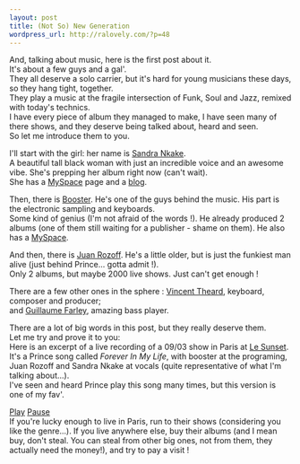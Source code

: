 ```yaml
--- 
layout: post
title: (Not So) New Generation
wordpress_url: http://ralovely.com/?p=48
---
```

And, talking about music, here is the first post about it.  
It's about a few guys and a gal'.  
They all deserve a solo carrier, but it's hard for young musicians these days, so they hang tight, together.  
They play a music at the fragile intersection of Funk, Soul and Jazz, remixed with today's technics.  
I have every piece of album they managed to make, I have seen many of there shows, and they deserve being talked about, heard and seen.  
So let me introduce them to you.

I'll start with the girl: her name is [Sandra Nkake](http://www.myspace.com/sandrankake).  
A beautiful tall black woman with just an incredible voice and an awesome vibe. She's prepping her album right now (can't wait).  
She has a [MySpace](http://www.myspace.com/sandrankake) page and a [blog](http://sandrankake.blogspot.com/).

Then, there is [Booster](http://www.boosterized.com/). He's one of the guys behind the music. His part is the electronic sampling and keyboards.  
Some kind of genius (I'm not afraid of the words !). He already produced 2 albums (one of them still waiting for a publisher - shame on them). He also has a [MySpace](http://www.myspace.com/boosterized).  

And then, there is [Juan Rozoff](http://www.myspace.com/juanrozoff). He's a little older, but is just the funkiest man alive (just behind Prince... gotta admit !).  
Only 2 albums, but maybe 2000 live shows. Just can't get enough !

There are a few other ones in the sphere : [Vincent Theard](http://www.myspace.com/vincenttheard), keyboard, composer and producer;  
and [Guillaume Farley](http://www.myspace.com/naturalibus), amazing bass player.

There are a lot of big words in this post, but they really deserve them.  
Let me try and prove it to you:  
Here is an excerpt of a live recording of a 09/03 show in Paris at [Le Sunset](http://www.sunset-sunside.com/).  
It's a Prince song called _Forever In My Life_, with booster at the programing, Juan Rozoff and Sandra Nkake at vocals (quite representative of what I'm talking about...).  
I've seen and heard Prince play this song many times, but this version is one of my fav'.  



<div id="jp_interface_1">
 <a href="#" class="jp-play">Play</a>
 <a href="#" class="jp-pause">Pause</a>
</div>
If you're lucky enough to live in Paris, run to their shows (considering you like the genre...).  
If you live anywhere else, buy their albums (and I mean buy, don't steal. You can steal from other big ones, not from them, they actually need the money!), and try to pay a visit !

<script type="text/javascript" charset="utf-8">
$(document).ready(function(){
 $("#jquery_jplayer_1").jPlayer({
  ready: function () {
   $(this).jPlayer("setMedia", {
    mp3: "http://ralovely.com-assets.s3.amazonaws.com/mp3/030905_ForeverInMyLife_booster_sunset.mp3",
   });
  },
  swfPath: "/javascripts",
  supplied: "mp3"
 });
});	
</script>
<div id="jquery_jplayer_1"></div>